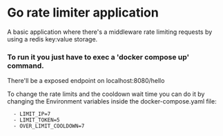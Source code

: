 # Go rate limiter application

A basic application where there's a middleware rate limiting requests by using a redis key:value storage.

### To run it you just have to exec a 'docker compose up' command.

There'll be a exposed endpoint on localhost:8080/hello

To change the rate limits and the cooldown wait time you can do it by changing
the Environment variables inside the docker-compose.yaml file:

      - LIMIT_IP=7
      - LIMIT_TOKEN=5
      - OVER_LIMIT_COOLDOWN=7